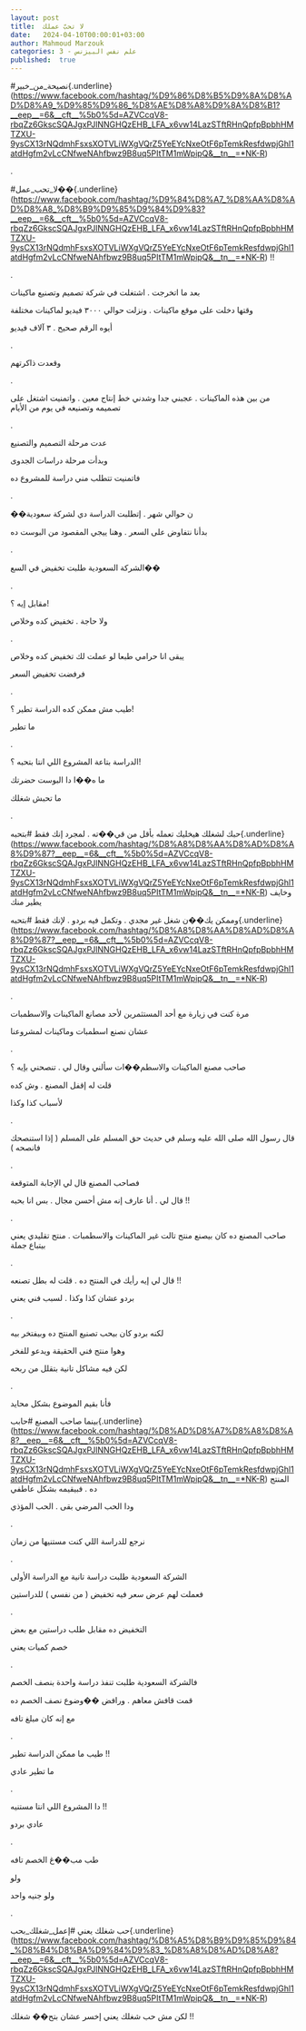```yaml
---
layout: post
title:  لا تحبّ عملك
date:   2024-04-10T00:00:01+03:00
author: Mahmoud Marzouk
categories: 3 - علم نفس البيزنس
published:  true
---
```

\#نصيحة_من_خبير{.underline}(https://www.facebook.com/hashtag/%D9%86%D8%B5%D9%8A%D8%AD%D8%A9_%D9%85%D9%86_%D8%AE%D8%A8%D9%8A%D8%B1?__eep__=6&__cft__%5b0%5d=AZVCcqV8-rbqZz6GkscSQAJgxPJlNNGHQzEHB_LFA_x6vw14LazSTftRHnQpfpBpbhHMTZXU-9ysCX13rNQdmhFsxsXOTVLiWXgVQrZ5YeEYcNxeOtF6pTemkResfdwpjGhl1atdHgfm2vLcCNfweNAhfbwz9B8uq5PItTM1mWpipQ&__tn__=*NK-R)

.

\#لا_تحب_عمل��{.underline}(https://www.facebook.com/hashtag/%D9%84%D8%A7_%D8%AA%D8%AD%D8%A8_%D8%B9%D9%85%D9%84%D9%83?__eep__=6&__cft__%5b0%5d=AZVCcqV8-rbqZz6GkscSQAJgxPJlNNGHQzEHB_LFA_x6vw14LazSTftRHnQpfpBpbhHMTZXU-9ysCX13rNQdmhFsxsXOTVLiWXgVQrZ5YeEYcNxeOtF6pTemkResfdwpjGhl1atdHgfm2vLcCNfweNAhfbwz9B8uq5PItTM1mWpipQ&__tn__=*NK-R)
!!

.

بعد ما اتخرجت . اشتغلت في شركة تصميم وتصنيع ماكينات

وقتها دخلت على موقع ماكينات . ونزلت حوالي ٣٠٠٠ فيديو لماكينات
مختلفة

أيوه الرقم صحيح . ٣ آلاف فيديو

.

وقعدت ذاكرتهم

.

من بين هذه الماكينات . عجبني جدا وشدني خط إنتاج معين . واتمنيت اشتغل
على تصميمه وتصنيعه في يوم من الأيام

.

عدت مرحلة التصميم والتصنيع

وبدأت مرحلة دراسات الجدوى

فاتمنيت تتطلب مني دراسة للمشروع ده

.

��ن حوالي شهر . إتطلبت الدراسة دي لشركة سعودية

بدأنا نتفاوض على السعر . وهنا ييجي المقصود من البوست ده

.

الشركة السعودية طلبت تخفيض في السع��

.

مقابل إيه ؟!

ولا حاجة . تخفيض كده وخلاص

.

يبقى انا حرامي طبعا لو عملت لك تخفيض كده وخلاص

فرفضت تخفيض السعر

.

طيب مش ممكن كده الدراسة تطير ؟!

ما تطير

.

الدراسة بتاعة المشروع اللي انتا بتحبه ؟!

ما ه��ا دا البوست حضرتك

ما تحبش شغلك

.

حبك لشغلك هيخليك تعمله بأقل من قي��ته . لمجرد إنك فقط
\#بتحبه{.underline}(https://www.facebook.com/hashtag/%D8%A8%D8%AA%D8%AD%D8%A8%D9%87?__eep__=6&__cft__%5b0%5d=AZVCcqV8-rbqZz6GkscSQAJgxPJlNNGHQzEHB_LFA_x6vw14LazSTftRHnQpfpBpbhHMTZXU-9ysCX13rNQdmhFsxsXOTVLiWXgVQrZ5YeEYcNxeOtF6pTemkResfdwpjGhl1atdHgfm2vLcCNfweNAhfbwz9B8uq5PItTM1mWpipQ&__tn__=*NK-R)
وخايف يطير منك

وممكن يك��ن شغل غير مجدي . وتكمل فيه بردو . لإنك فقط
\#بتحبه{.underline}(https://www.facebook.com/hashtag/%D8%A8%D8%AA%D8%AD%D8%A8%D9%87?__eep__=6&__cft__%5b0%5d=AZVCcqV8-rbqZz6GkscSQAJgxPJlNNGHQzEHB_LFA_x6vw14LazSTftRHnQpfpBpbhHMTZXU-9ysCX13rNQdmhFsxsXOTVLiWXgVQrZ5YeEYcNxeOtF6pTemkResfdwpjGhl1atdHgfm2vLcCNfweNAhfbwz9B8uq5PItTM1mWpipQ&__tn__=*NK-R)

.

مرة كنت في زيارة مع أحد المستثمرين لأحد مصانع الماكينات
والاسطمبات

عشان نصنع اسطمبات وماكينات لمشروعنا

.

صاحب مصنع الماكينات والاسطم��ات سألني وقال لي . تنصحني بإيه
؟

قلت له إقفل المصنع . وش كده

لأسباب كذا وكذا

.

قال رسول الله صلى الله عليه وسلم في حديث حق المسلم على المسلم ( إذا
استنصحك فانصحه )

.

فصاحب المصنع قال لي الإجابة المتوقعة

قال لي . أنا عارف إنه مش أحسن مجال . بس انا بحبه !!

.

صاحب المصنع ده كان بيصنع منتج تالت غير الماكينات والاسطمبات . منتج
تقليدي يعني بيتباع جملة

.

قال لي إيه رأيك في المنتج ده . قلت له بطل تصنعه !!

بردو عشان كذا وكذا . لسبب فني يعني

.

لكنه بردو كان بيحب تصنيع المنتج ده وبيفتخر بيه

وهوا منتج فني الحقيقة ويدعو للفخر

لكن فيه مشاكل تانية بتقلل من ربحه

.

فأنا بقيم الموضوع بشكل محايد

بينما صاحب المصنع
\#حابب{.underline}(https://www.facebook.com/hashtag/%D8%AD%D8%A7%D8%A8%D8%A8?__eep__=6&__cft__%5b0%5d=AZVCcqV8-rbqZz6GkscSQAJgxPJlNNGHQzEHB_LFA_x6vw14LazSTftRHnQpfpBpbhHMTZXU-9ysCX13rNQdmhFsxsXOTVLiWXgVQrZ5YeEYcNxeOtF6pTemkResfdwpjGhl1atdHgfm2vLcCNfweNAhfbwz9B8uq5PItTM1mWpipQ&__tn__=*NK-R)
المنتج ده . فبيقيمه بشكل عاطفي

ودا الحب المرضي بقى . الحب المؤذي

.

نرجع للدراسة اللي كنت مستنيها من زمان

.

الشركة السعودية طلبت دراسة تانية مع الدراسة الأولى

فعملت لهم عرض سعر فيه تخفيض ( من نفسي ) للدراستين

.

التخفيض ده مقابل طلب دراستين مع بعض

خصم كميات يعني

.

فالشركة السعودية طلبت تنفذ دراسة واحدة بنصف الخصم

قمت قافش معاهم . ورافض ��وضوع نصف الخصم ده

مع إنه كان مبلغ تافه

.

طيب ما ممكن الدراسة تطير !!

ما تطير عادي

.

دا المشروع اللي انتا مستنيه !!

عادي بردو

.

طب مب��غ الخصم تافه

ولو

ولو جنيه واحد

.

حب شغلك يعني
\#إعمل_شغلك_بحب{.underline}(https://www.facebook.com/hashtag/%D8%A5%D8%B9%D9%85%D9%84_%D8%B4%D8%BA%D9%84%D9%83_%D8%A8%D8%AD%D8%A8?__eep__=6&__cft__%5b0%5d=AZVCcqV8-rbqZz6GkscSQAJgxPJlNNGHQzEHB_LFA_x6vw14LazSTftRHnQpfpBpbhHMTZXU-9ysCX13rNQdmhFsxsXOTVLiWXgVQrZ5YeEYcNxeOtF6pTemkResfdwpjGhl1atdHgfm2vLcCNfweNAhfbwz9B8uq5PItTM1mWpipQ&__tn__=*NK-R)

لكن مش حب شغلك يعني إخسر عشان بتح�� شغلك !!
